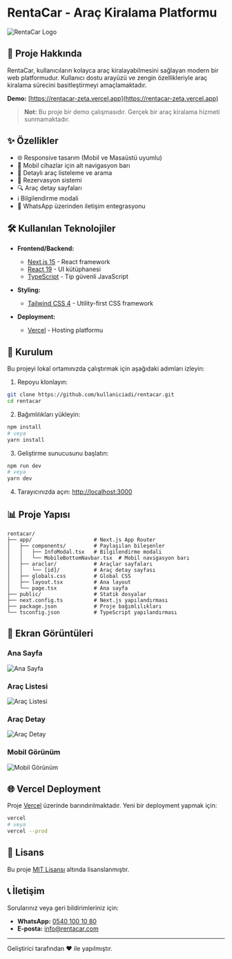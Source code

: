 # RentaCar - Araç Kiralama Platformu

![RentaCar Logo](https://rentacar-zeta.vercel.app/logo.png)

## 🚗 Proje Hakkında

RentaCar, kullanıcıların kolayca araç kiralayabilmesini sağlayan modern bir web platformudur. Kullanıcı dostu arayüzü ve zengin özellikleriyle araç kiralama sürecini basitleştirmeyi amaçlamaktadır.

**Demo:** [https://rentacar-zeta.vercel.app](https://rentacar-zeta.vercel.app)

> **Not:** Bu proje bir demo çalışmasıdır. Gerçek bir araç kiralama hizmeti sunmamaktadır.

## ✨ Özellikler

- 🌐 Responsive tasarım (Mobil ve Masaüstü uyumlu)
- 📱 Mobil cihazlar için alt navigasyon barı
- 🚙 Detaylı araç listeleme ve arama
- 📅 Rezervasyon sistemi
- 🔍 Araç detay sayfaları
- ℹ️ Bilgilendirme modali
- 📲 WhatsApp üzerinden iletişim entegrasyonu

## 🛠️ Kullanılan Teknolojiler

- **Frontend/Backend:**
  - [Next.js 15](https://nextjs.org/) - React framework
  - [React 19](https://reactjs.org/) - UI kütüphanesi
  - [TypeScript](https://www.typescriptlang.org/) - Tip güvenli JavaScript

- **Styling:**
  - [Tailwind CSS 4](https://tailwindcss.com/) - Utility-first CSS framework

- **Deployment:**
  - [Vercel](https://vercel.com/) - Hosting platformu

## 🚀 Kurulum

Bu projeyi lokal ortamınızda çalıştırmak için aşağıdaki adımları izleyin:

1. Repoyu klonlayın:

```bash
git clone https://github.com/kullaniciadi/rentacar.git
cd rentacar
```

2. Bağımlılıkları yükleyin:

```bash
npm install
# veya
yarn install
```

3. Geliştirme sunucusunu başlatın:

```bash
npm run dev
# veya
yarn dev
```

4. Tarayıcınızda açın: [http://localhost:3000](http://localhost:3000)

## 📊 Proje Yapısı

```
rentacar/
├── app/                    # Next.js App Router
│   ├── components/         # Paylaşılan bileşenler
│   │   ├── InfoModal.tsx   # Bilgilendirme modali
│   │   └── MobileBottomNavbar.tsx  # Mobil navigasyon barı
│   ├── araclar/            # Araçlar sayfaları
│   │   └── [id]/           # Araç detay sayfası
│   ├── globals.css         # Global CSS
│   ├── layout.tsx          # Ana layout
│   └── page.tsx            # Ana sayfa
├── public/                 # Statik dosyalar
├── next.config.ts          # Next.js yapılandırması
├── package.json            # Proje bağımlılıkları
└── tsconfig.json           # TypeScript yapılandırması
```

## 📱 Ekran Görüntüleri

### Ana Sayfa
![Ana Sayfa](https://rentacar-zeta.vercel.app/screenshots/anasayfa.png)

### Araç Listesi
![Araç Listesi](https://rentacar-zeta.vercel.app/screenshots/araclar.png)

### Araç Detay
![Araç Detay](https://rentacar-zeta.vercel.app/screenshots/arac-detay.png)

### Mobil Görünüm
![Mobil Görünüm](https://rentacar-zeta.vercel.app/screenshots/mobil.png)

## 🌐 Vercel Deployment

Proje [Vercel](https://vercel.com) üzerinde barındırılmaktadır. Yeni bir deployment yapmak için:

```bash
vercel
# veya
vercel --prod
```

## 📄 Lisans

Bu proje [MIT Lisansı](LICENSE) altında lisanslanmıştır.

## 📞 İletişim

Sorularınız veya geri bildirimleriniz için:

- **WhatsApp:** [0540 100 10 80](https://wa.me/905401001080?text=Merhaba,%20RentaCar%20web%20sitesi%20üzerinden%20bilgi%20almak%20istiyorum.)
- **E-posta:** info@rentacar.com

---

Geliştirici tarafından ❤️ ile yapılmıştır.
